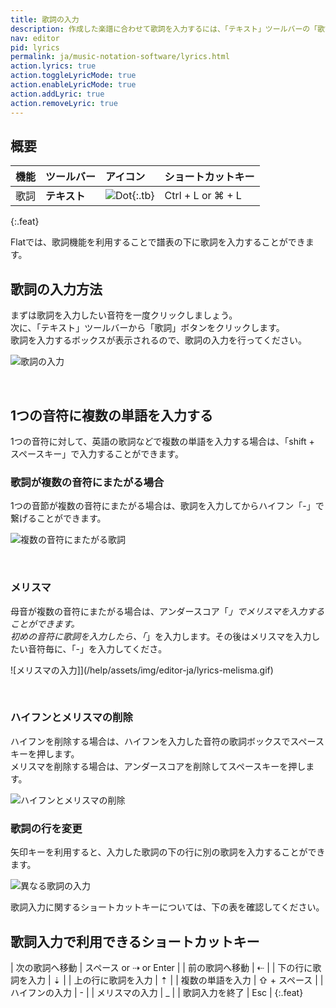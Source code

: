 ```yaml
---
title: 歌詞の入力
description: 作成した楽譜に合わせて歌詞を入力するには、「テキスト」ツールバーの「歌詞」ボタンをクリックしてください。
nav: editor
pid: lyrics
permalink: ja/music-notation-software/lyrics.html
action.lyrics: true
action.toggleLyricMode: true
action.enableLyricMode: true
action.addLyric: true
action.removeLyric: true
---
```


## 概要

| 機能 | ツールバー | アイコン | ショートカットキー |
|:--------|:--------|:-----|:------------------|
| 歌詞 | **テキスト** | ![Dot](https://prod.flat-cdn.com/img/icons/editorActions/lyric.svg){:.tb} | <span class="kbs-multi"><span class="kb-container"><span class="kb">Ctrl</span> + <span class="kb">L</span></span> or <span class="kb-container"><span class="kb">⌘</span> + <span class="kb">L</span></span></span> |
{:.feat}

Flatでは、歌詞機能を利用することで譜表の下に歌詞を入力することができます。


## 歌詞の入力方法

まずは歌詞を入力したい音符を一度クリックしましょう。
<br>次に、「テキスト」ツールバーから「歌詞」ボタンをクリックします。
<br>歌詞を入力するボックスが表示されるので、歌詞の入力を行ってください。


![歌詞の入力](/help/assets/img/editor-ja/lyrics.gif)

<br>

## 1つの音符に複数の単語を入力する

1つの音符に対して、英語の歌詞などで複数の単語を入力する場合は、「shift + スペースキー」で入力することができます。


### 歌詞が複数の音符にまたがる場合

1つの音節が複数の音符にまたがる場合は、歌詞を入力してからハイフン「-」で繋げることができます。

![複数の音符にまたがる歌詞](/help/assets/img/editor-ja/lyrics-hyphen.gif)

<br>

### メリスマ

母音が複数の音符にまたがる場合は、アンダースコア「_」でメリスマを入力することができます。
<br>初めの音符に歌詞を入力したら、「_」を入力します。その後はメリスマを入力したい音符毎に、「-」を入力してくださ。

![メリスマの入力]](/help/assets/img/editor-ja/lyrics-melisma.gif)

<br>

### ハイフンとメリスマの削除

ハイフンを削除する場合は、ハイフンを入力した音符の歌詞ボックスでスペースキーを押します。
<br>メリスマを削除する場合は、アンダースコアを削除してスペースキーを押します。

![ハイフンとメリスマの削除](/help/assets/img/editor-ja/remove-hyphen-melisma.gif)

### 歌詞の行を変更

矢印キーを利用すると、入力した歌詞の下の行に別の歌詞を入力することができます。

![異なる歌詞の入力](/help/assets/img/editor-ja/lyrics-verse.gif)

歌詞入力に関するショートカットキーについては、下の表を確認してください。

## 歌詞入力で利用できるショートカットキー

| 次の歌詞へ移動 | <span class="kbs-multi"><span class="kb-container"><span class="kb">スペース</span></span> or <span class="kb-container"><span class="kb">⇢</span></span> or <span class="kb-container"><span class="kb">Enter</span></span></span> |
| 前の歌詞へ移動 | <span class="kb-container"><span class="kb">⇠</span></span> |
| 下の行に歌詞を入力 | <span class="kb-container"><span class="kb">⇣</span></span> |
| 上の行に歌詞を入力 | <span class="kb-container"><span class="kb">⇡</span></span> |
| 複数の単語を入力 | <span class="kb-container"><span class="kb">⇧</span> + <span class="kb">スペース</span></span> |
| ハイフンの入力 | <span class="kb-container"><span class="kb">-</span></span> |
| メリスマの入力 | <span class="kb-container"><span class="kb">_</span></span> |
| 歌詞入力を終了 | <span class="kb-container"><span class="kb">Esc</span></span> |
{:.feat}
